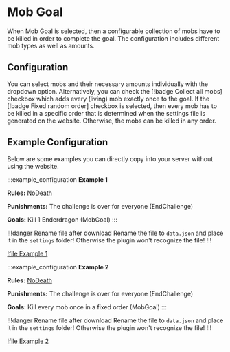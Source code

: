 # Mob Goal

When Mob Goal is selected, then a configurable collection of mobs have to be killed in order to complete the goal. The configuration includes different mob types as well as amounts. 

## Configuration

You can select mobs and their necessary amounts individually with the dropdown option. Alternatively, you can check the [!badge Collect all mobs] checkbox which adds every (living) mob exactly once to the goal. If the [!badge Fixed random order] checkbox is selected, then every mob has to be killed in a specific order that is determined when the settings file is generated on the website. Otherwise, the mobs can be killed in any order.

## Example Configuration

Below are some examples you can directly copy into your server without using the website.

:::example_configuration
**Example 1**

**Rules:** [NoDeath](../rules/noDeath.md)

**Punishments:** The challenge is over for everyone (EndChallenge)

**Goals:** Kill 1 Enderdragon (MobGoal)
:::

!!!danger Rename file after download
Rename the file to `data.json` and place it in the `settings` folder! Otherwise the plugin won't recognize the file!
!!!

[!file Example 1](../static/goals/no_death_end_challenge_mob_goal_1_ender_dragon.json)


:::example_configuration
**Example 2**

**Rules:** [NoDeath](../rules/noDeath.md)

**Punishments:** The challenge is over for everyone (EndChallenge)

**Goals:** Kill every mob once in a fixed order (MobGoal)
:::

!!!danger Rename file after download
Rename the file to `data.json` and place it in the `settings` folder! Otherwise the plugin won't recognize the file!
!!!

[!file Example 2](../static/goals/no_death_end_challenge_mob_goal_every_mob_once_fixed_order.json)